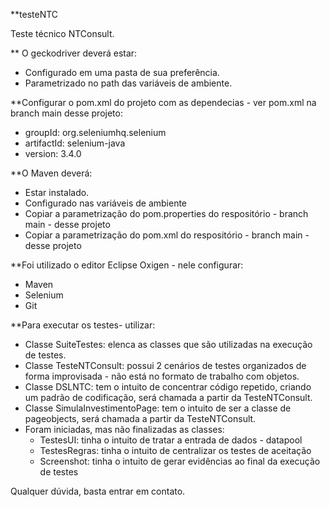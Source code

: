**testeNTC

Teste técnico NTConsult.


** O geckodriver deverá estar:

* Configurado em uma pasta de sua preferência.
* Parametrizado no path das variáveis de ambiente.


**Configurar o pom.xml do projeto com as dependecias - ver pom.xml na branch main desse projeto:

* groupId: org.seleniumhq.selenium
* artifactId: selenium-java
* version: 3.4.0


**O Maven deverá:

* Estar instalado.
* Configurado nas variáveis de ambiente
* Copiar a parametrização do pom.properties do respositório - branch main - desse projeto
* Copiar a parametrização do pom.xml do respositório - branch main - desse projeto


**Foi utilizado o editor Eclipse Oxigen - nele configurar:

* Maven
* Selenium
* Git


**Para executar os testes- utilizar:

* Classe SuiteTestes: elenca as classes que são utilizadas na execução de testes.
* Classe TesteNTConsult: possui 2 cenários de testes organizados de forma improvisada - não está no formato de trabalho com objetos.
* Classe DSLNTC: tem o intuito de concentrar código repetido, criando um padrão de codificação, será chamada a partir da TesteNTConsult.
* Classe SimulaInvestimentoPage: tem o intuito de ser a classe de pageobjects, será chamada a partir da TesteNTConsult.
* Foram iniciadas, mas não finalizadas as classes: 
    - TestesUI: tinha o intuito de tratar a entrada de dados - datapool
    - TestesRegras: tinha o intuito de centralizar os testes de aceitação
    - Screenshot: tinha o intuito de gerar evidências ao final da execução de testes


Qualquer dúvida, basta entrar em contato.
